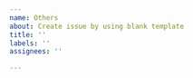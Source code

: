 ```yaml
---
name: Others
about: Create issue by using blank template
title: ''
labels: ''
assignees: ''

---
```



